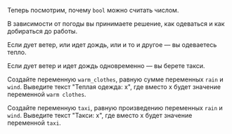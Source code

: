 Теперь посмотрим, почему `bool` можно считать числом.

В зависимости от погоды вы принимаете решение, как одеваться и как добираться до работы.

Если дует ветер, или идет дождь, или и то и другое — вы одеваетесь тепло.

Если дует ветер и идет дождь одновременно — вы берете такси.

Создайте переменную `warm_clothes`, равную сумме переменных `rain` и `wind`. Выведите текст "Теплая одежда: x", где вместо x будет значение переменной `warm clothes`.

Создайте переменную `taxi`, равную произведению переменных `rain` и `wind`. Выведите текст "Такси: x", где вместо x будет значение переменной `taxi`.